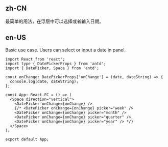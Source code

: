 ## zh-CN

最简单的用法，在浮层中可以选择或者输入日期。

## en-US

Basic use case. Users can select or input a date in panel.
```tsx
import React from 'react';
import type { DatePickerProps } from 'antd';
import { DatePicker, Space } from 'antd';

const onChange: DatePickerProps['onChange'] = (date, dateString) => {
  console.log(date, dateString);
};

const App: React.FC = () => (
  <Space direction="vertical">
    <DatePicker onChange={onChange} />
    {/* <DatePicker onChange={onChange} picker="week" />
    <DatePicker onChange={onChange} picker="month" />
    <DatePicker onChange={onChange} picker="quarter" />
    <DatePicker onChange={onChange} picker="year" /> */}
  </Space>
);

export default App;
```
